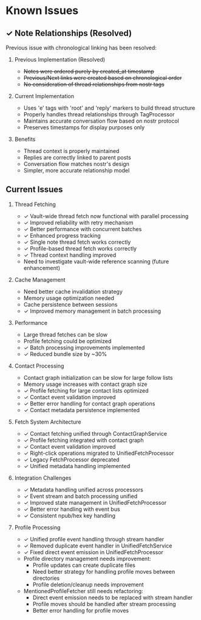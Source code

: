 # Known Issues

## ✓ Note Relationships (Resolved)

Previous issue with chronological linking has been resolved:

1. Previous Implementation (Resolved)
   - ~~Notes were ordered purely by created_at timestamp~~
   - ~~Previous/Next links were created based on chronological order~~
   - ~~No consideration of thread relationships from nostr tags~~

2. Current Implementation
   - Uses 'e' tags with 'root' and 'reply' markers to build thread structure
   - Properly handles thread relationships through TagProcessor
   - Maintains accurate conversation flow based on nostr protocol
   - Preserves timestamps for display purposes only

3. Benefits
   - Thread context is properly maintained
   - Replies are correctly linked to parent posts
   - Conversation flow matches nostr's design
   - Simpler, more accurate relationship model

## Current Issues

1. Thread Fetching
   - ✓ Vault-wide thread fetch now functional with parallel processing
   - ✓ Improved reliability with retry mechanism
   - ✓ Better performance with concurrent batches
   - ✓ Enhanced progress tracking
   - ✓ Single note thread fetch works correctly
   - ✓ Profile-based thread fetch works correctly
   - ✓ Thread context handling improved
   - Need to investigate vault-wide reference scanning (future enhancement)

2. Cache Management
   - Need better cache invalidation strategy
   - Memory usage optimization needed
   - Cache persistence between sessions
   - ✓ Improved memory management in batch processing

3. Performance
   - Large thread fetches can be slow
   - Profile fetching could be optimized
   - ✓ Batch processing improvements implemented
   - ✓ Reduced bundle size by ~30%

4. Contact Processing
   - Contact graph initialization can be slow for large follow lists
   - Memory usage increases with contact graph size
   - ✓ Profile fetching for large contact lists optimized
   - ✓ Contact event validation improved
   - ✓ Better error handling for contact graph operations
   - ✓ Contact metadata persistence implemented

5. Fetch System Architecture
   - ✓ Contact fetching unified through ContactGraphService
   - ✓ Profile fetching integrated with contact graph
   - ✓ Contact event validation improved
   - ✓ Right-click operations migrated to UnifiedFetchProcessor
   - ✓ Legacy FetchProcessor deprecated
   - ✓ Unified metadata handling implemented

6. Integration Challenges
   - ✓ Metadata handling unified across processors
   - ✓ Event stream and batch processing unified
   - ✓ Improved state management in UnifiedFetchProcessor
   - ✓ Better error handling with event bus
   - ✓ Consistent npub/hex key handling

7. Profile Processing
   - ✓ Unified profile event handling through stream handler
   - ✓ Removed duplicate event handler in UnifiedFetchService
   - ✓ Fixed direct event emission in UnifiedFetchProcessor
   - Profile directory management needs improvement:
     * Profile updates can create duplicate files
     * Need better strategy for handling profile moves between directories
     * Profile deletion/cleanup needs improvement
   - MentionedProfileFetcher still needs refactoring:
     * Direct event emission needs to be replaced with stream handler
     * Profile moves should be handled after stream processing
     * Better error handling for profile moves
